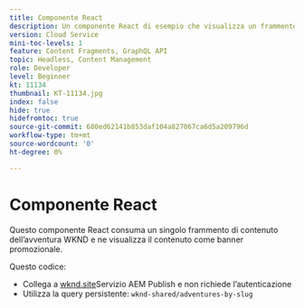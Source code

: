 ```yaml
---
title: Componente React
description: Un componente React di esempio che visualizza un frammento di contenuto e le risorse immagine a cui si fa riferimento.
version: Cloud Service
mini-toc-levels: 1
feature: Content Fragments, GraphQL API
topic: Headless, Content Management
role: Developer
level: Beginner
kt: 11134
thumbnail: KT-11134.jpg
index: false
hide: true
hidefromtoc: true
source-git-commit: 680ed62141b853daf104a827067ca6d5a209796d
workflow-type: tm+mt
source-wordcount: '0'
ht-degree: 0%

---
```



# Componente React

Questo componente React consuma un singolo frammento di contenuto dell’avventura WKND e ne visualizza il contenuto come banner promozionale.

Questo codice:

+ Collega a [wknd.site](https://wknd.site)Servizio AEM Publish e non richiede l’autenticazione
+ Utilizza la query persistente: `wknd-shared/adventures-by-slug`
